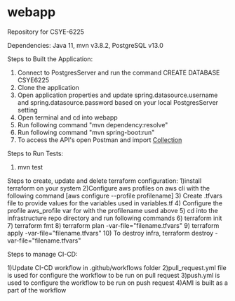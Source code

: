# webapp

Repository for CSYE-6225

Dependencies:
Java 11,
mvn v3.8.2,
PostgreSQL v13.0

Steps to Built the Application:
1) Connect to PostgresServer and run the command CREATE DATABASE CSYE6225
2) Clone the application
3) Open application properties and update  spring.datasource.username and spring.datasource.password based on your local PostgresServer setting
4) Open terminal and cd into webapp
5) Run following command "mvn dependency:resolve"
6) Run following command "mvn spring-boot:run"
7) To access the API's open Postman and import [Collection](https://github.com/Olly96/webapp/blob/main/CSYE-6225%20webapp.postman_collection.json)

Steps to Run Tests:<br>
1) mvn test


Steps to create, update and delete terraform configuration:
1)install terraform on your system
2)Configure aws profiles on aws cli with the following command [aws configure --profile profilename]
3) Create .tfvars file to provide values for the variables used in variables.tf
4) Configure the profile aws_profile var for with the profilename used above
5) cd into the infrastructure repo directory and run following commands
6) terraform init
7) terraform fmt
8) terraform plan -var-file="filename.tfvars"
9) terraform apply -var-file="filename.tfvars"
10) To destroy infra, terraform destroy -var-file="filename.tfvars"

Steps to manage CI-CD:

1)Update CI-CD workflow in .github/workflows folder
2)pull_request.yml file is used for configure the workflow to be run on pull request
3)push.yml is used to configure the workflow to be run on push request
4)AMI is built as a part of the workflow
